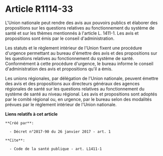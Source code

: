 # Article R1114-33

L'Union nationale peut rendre des avis aux pouvoirs publics et élaborer des propositions sur les questions relatives au
fonctionnement du système de santé et sur les thèmes mentionnés à l'article L. 1411-1. Les avis et propositions sont émis par
le conseil d'administration. 

Les statuts et le règlement intérieur de l'Union fixent une procédure d'urgence permettant au bureau d'émettre des avis et
des propositions sur les questions relatives au fonctionnement du système de santé. Conformément à cette procédure d'urgence,
le bureau informe le conseil d'administration des avis et propositions qu'il a émis. 

Les unions régionales, par délégation de l'Union nationale, peuvent émettre des avis et des propositions aux directeurs
généraux des agences régionales de santé sur les questions relatives au fonctionnement du système de santé au niveau
régional. Les avis et propositions sont adoptés par le comité régional ou, en urgence, par le bureau selon des modalités
prévues par le règlement intérieur de l'Union nationale.

**Liens relatifs à cet article**

	**Créé par**:

	  - Décret n°2017-90 du 26 janvier 2017 - art. 1

	**Cite**:

	  - Code de la santé publique - art. L1411-1
